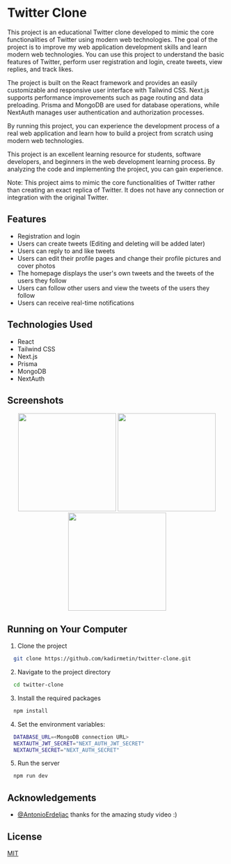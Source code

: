 # Twitter Clone

This project is an educational Twitter clone developed to mimic the core functionalities of Twitter using modern web technologies. The goal of the project is to improve my web application development skills and learn modern web technologies. You can use this project to understand the basic features of Twitter, perform user registration and login, create tweets, view replies, and track likes.

The project is built on the React framework and provides an easily customizable and responsive user interface with Tailwind CSS. Next.js supports performance improvements such as page routing and data preloading. Prisma and MongoDB are used for database operations, while NextAuth manages user authentication and authorization processes.

By running this project, you can experience the development process of a real web application and learn how to build a project from scratch using modern web technologies.

This project is an excellent learning resource for students, software developers, and beginners in the web development learning process. By analyzing the code and implementing the project, you can gain experience.

Note: This project aims to mimic the core functionalities of Twitter rather than creating an exact replica of Twitter. It does not have any connection or integration with the original Twitter.

## Features

- Registration and login
- Users can create tweets (Editing and deleting will be added later)
- Users can reply to and like tweets
- Users can edit their profile pages and change their profile pictures and cover photos
- The homepage displays the user's own tweets and the tweets of the users they follow
- Users can follow other users and view the tweets of the users they follow
- Users can receive real-time notifications

## Technologies Used

- React
- Tailwind CSS
- Next.js
- Prisma
- MongoDB
- NextAuth

## Screenshots

<p float="left" align="center">
  <img src="https://github.com/kadirmetin/twitter-clone/assets/82063998/62f91b76-97f8-4d2d-b595-315c190b6374" width="225" />
  <img src="https://github.com/kadirmetin/twitter-clone/assets/82063998/a95935d6-c4ae-42e8-9efc-02892c0e41c2" width="225" />
  <img src="https://github.com/kadirmetin/twitter-clone/assets/82063998/bfff489a-13b0-4447-b6b1-d63cd1ee9db2" width="225" />
</p>

## Running on Your Computer

1. Clone the project

```bash
  git clone https://github.com/kadirmetin/twitter-clone.git
```

2. Navigate to the project directory

```bash
  cd twitter-clone
```

3. Install the required packages

```bash
  npm install
```

4. Set the environment variables:

```bash
  DATABASE_URL=<MongoDB connection URL>
  NEXTAUTH_JWT_SECRET="NEXT_AUTH_JWT_SECRET"
  NEXTAUTH_SECRET="NEXT_AUTH_SECRET"
```

5. Run the server

```bash
  npm run dev
```

## Acknowledgements

- [@AntonioErdeljac](https://github.com/AntonioErdeljac) thanks for the amazing study video :)

## License

[MIT](LICENSE)
